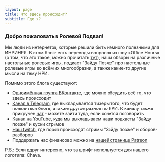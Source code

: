 ```yaml
---
layout: page
title: Что здесь происходит?
subtitle: Где я?
---
```


### Добро пожаловать в Ролевой Подвал!

Мы люди из интернетов, которые решили быть немного полезными для ИНРИНРЯ. В этом блоге есть переводы вопросов из шоу «Office Hours» (о том, что это такое, можно прочитать [тут](/2017-03-21-o_o_wtf)), наши обзоры на различные настольные ролевые игры, подкаст "Зайду Позже" про настольные ролевые игры во всём их многообразии, а также какие-то другие мысли на тему НРИ.

Помимо этого блога существуют:
- [Одноимённая группа ВКонтакте](https://vk.com/rpgbasement), где можно обсудить всё то, что здесь происходит
- [Канал в Telegram](https://t.me/rpgbasement), где выкладывается тизеры того, что будет появляться блоге, а также другое разное по НРИ. К каналу также прикручен [чат](https://t.me/rpgbasementchat) - можете зайти туда, если хочется поговорить
- [Канал на YouTube](https://www.youtube.com/channel/UCr-09bDJ9wvDxTMmotgOeFg), куда мы выкладываем наши подкасты "Зайду позже" и куски стримов
- [Наш twitch](https://twitch.tv/rpgbasement), где порой происходят стримы "Зайду позже" и сборов-разборов
- Поддержать нас финансово можно на [нашей странице Patreon](https://www.patreon.com/rpgbasement)

P.S.: Если вдруг интересно, что за шрифт используется для нашего логотипа: Chava.
